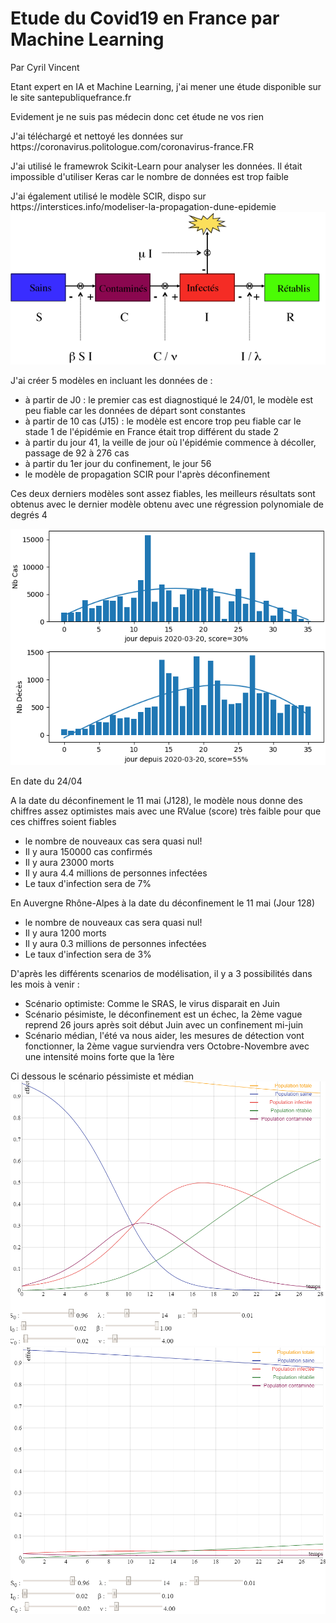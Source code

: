 <h1>Etude du Covid19 en France par Machine Learning</h1>
<p>Par Cyril Vincent</p>
<p>Etant expert en IA et Machine Learning, j'ai mener une étude disponible sur le site santepubliquefrance.fr</p>
<p>Evidement je ne suis pas médecin donc cet étude ne vos rien</p>
<p>J'ai téléchargé et nettoyé les données sur https://coronavirus.politologue.com/coronavirus-france.FR </p>
<p>J'ai utilisé le framewrok Scikit-Learn pour analyser les données. Il était impossible d'utiliser Keras car le nombre de données est trop faible</p>
<p>J'ai également utilisé le modèle SCIR, dispo sur https://interstices.info/modeliser-la-propagation-dune-epidemie
<img src="data/scir.png">
</p>
<p>J'ai créer 5 modèles en incluant les données de :
    <ul>
        <li>à partir de J0 : le premier cas est diagnostiqué le 24/01, le modèle est peu fiable car les données de départ sont constantes</li>
        <li>à partir de 10 cas (J15) : le modèle est encore trop peu fiable car le stade 1 de l'épidémie en France était trop différent du stade 2</li>
        <li>à partir du jour 41, la veille de jour où l'épidémie commence à décoller, passage de 92 à 276 cas</li>
        <li>à partir du 1er jour du confinement, le jour 56</li>
        <li>le modèle de propagation SCIR pour l'après déconfinement</li>
    </ul>
<p>Ces deux derniers modèles sont assez fiables, les meilleurs résultats sont obtenus avec le dernier modèle obtenu avec une régression polynomiale de degrés 4</p>
<img src="data/figure.png"/>
<p>En date du 24/04</p>
<p>A la date du déconfinement le 11 mai (J128), le modèle nous donne des chiffres assez optimistes mais avec une RValue (score) très faible pour que ces chiffres soient fiables
<ul>
    <li>le nombre de nouveaux cas sera quasi nul!</li>
    <li>Il y aura 150000 cas confirmés</li>
    <li>Il y aura 23000 morts</li>
    <li>Il y aura 4.4 millions de personnes infectées</li>
    <li>Le taux d'infection sera de 7%</li>
</ul>
<p>En Auvergne Rhône-Alpes à la date du déconfinement le 11 mai (Jour 128)
<ul>
    <li>le nombre de nouveaux cas sera quasi nul!</li>
    <li>Il y aura 1200 morts</li>
    <li>Il y aura 0.3 millions de personnes infectées</li>
    <li>Le taux d'infection sera de 3%</li>
</ul>
D'après les différents scenarios de modélisation, il y a 3 possibilités dans les mois à venir :
<ul>
    <li>Scénario optimiste: Comme le SRAS, le virus disparait en Juin</li>
    <li>Scénario pésimiste, le déconfinement est un échec, la 2ème vague reprend 26 jours après soit début Juin avec un confinement mi-juin</li>
    <li>Scénario médian, l'été va nous aider, les mesures de détection vont fonctionner, la 2ème vague surviendra vers Octobre-Novembre avec une intensité moins forte que la 1ère</li>
</ul>
Ci dessous le scénario péssimiste et médian
<img src="data/scirbad.png">
<img src="data/scirgood.png">
    


